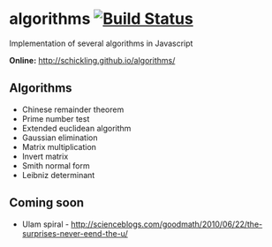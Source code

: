 algorithms [![Build Status](https://travis-ci.org/schickling/algorithms.png?branch=master)](https://travis-ci.org/schickling/algorithms)
==========

Implementation of several algorithms in Javascript


__Online:__ http://schickling.github.io/algorithms/

## Algorithms
* Chinese remainder theorem
* Prime number test
* Extended euclidean algorithm
* Gaussian elimination
* Matrix multiplication
* Invert matrix
* Smith normal form
* Leibniz determinant

## Coming soon
* Ulam spiral - http://scienceblogs.com/goodmath/2010/06/22/the-surprises-never-eend-the-u/
